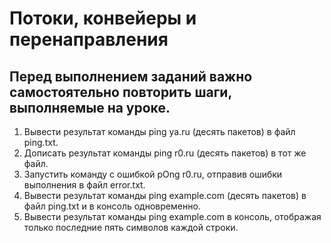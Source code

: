 # Потоки, конвейеры и перенаправления
## Перед выполнением заданий важно самостоятельно повторить шаги, выполняемые на уроке.

1. Вывести результат команды ping ya.ru (десять пакетов) в файл ping.txt.
2. Дописать результат команды ping r0.ru (десять пакетов) в тот же файл.
3. Запустить команду с ошибкой pOng r0.ru, отправив ошибки выполнения в файл error.txt.
4. Вывести результат команды ping example.com (десять пакетов) в файл ping.txt и в консоль одновременно.  
5. Вывести результат команды ping example.com в консоль, отображая только последние пять символов каждой строки.
